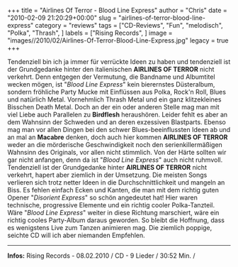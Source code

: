 +++
title = "Airlines Of Terror - Blood Line Express"
author = "Chris"
date = "2010-02-09 21:20:29+00:00"
slug = "airlines-of-terror-blood-line-express"
category = "reviews"
tags = ["CD-Reviews", "Fun", "melodisch", "Polka", "Thrash", ]
labels = ["Rising Records", ]
image = "images//2010/02/Airlines-Of-Terror-Blood-Line-Express.jpg"
legacy = true
+++

Tendenziell bin ich ja immer für verrückte Ideen zu haben und tendenziell ist der Grundgedanke hinter den italienischen **AIRLINES OF TERROR** nicht verkehrt. Denn entgegen der Vermutung, die Bandname und Albumtitel wecken mögen, ist "_Blood Line Express_" kein bierernstes Düsteralbum, sondern fröhliche Party Mucke mit Einflüssen aus Polka, Rock'n Roll, Blues und natürlich Metal. Vornehmlich Thrash Metal und ein ganz klitzekleines Bisschen Death Metal. Doch an der ein oder anderen Stelle mag man mit viel Liebe auch Parallelen zu **Birdflesh** heraushören. Leider fehlt es aber an dem Wahnsinn der Schweden und an deren exzessiven Blastparts.
Ebenso mag man vor allen Dingen bei den schwer Blues-beeinflussten Ideen ab und an mal an **Macabre** denken, doch auch hier kommen **AIRLINES OF TERROR** weder an die mörderische Geschwindigkeit noch den serienkillermäßigen Wahnsinn des Originals, vor allen nicht stimmlich. Von der Härte sollten wir gar nicht anfangen, denn da ist "_Blood Line Express_" auch nicht ruhmvoll.
Tendenziell ist der Grundgedanke hinter **AIRLINES OF TERROR** nicht verkehrt, hapert aber ziemlich in der Umsetzung. Die meisten Songs verlieren sich trotz netter Ideen in die Durchschnittlichkeit und mangeln an Biss. Es fehlen einfach Ecken und Kanten, die man mit dem richtig guten Opener "_Disorient Express_" so schön angedeutet hat! Hier waren technische, progressive Elemente und ein richtig cooler Polka-Tanzteil. Wäre "_Blood Line Express_" weiter in diese Richtung marschiert, wäre ein richtig cooles Party-Album daraus geworden.
So bleibt die Hoffnung, dass es wenigstens Live zum Tanzen animieren mag. Die ziemlich poppige, seichte CD will ich aber niemanden Empfehlen.





---
**Infos:**
Rising Records - 08.02.2010 / 
CD - 9 Lieder / 30:52 Min. / 
